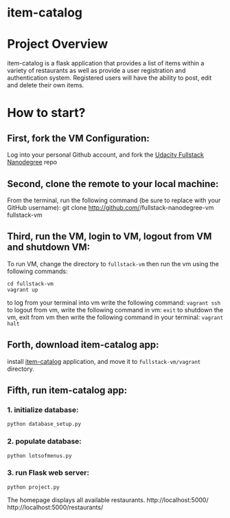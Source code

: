 # item-catalog

# Project Overview
item-catalog is a flask application that provides a list of items within a variety of restaurants as well as provide a user registration and authentication system. Registered users will have the ability to post, edit and delete their own items.

# How to start?
## First, fork the VM Configuration:
Log into your personal Github account, and fork the [Udacity Fullstack Nanodegree](https://github.com/udacity/fullstack-nanodegree-vm) repo

## Second, clone the remote to your local machine:
From the terminal, run the following command (be sure to replace <username> with your GitHub username): git clone http://github.com/<username>/fullstack-nanodegree-vm fullstack-vm

## Third, run the VM, login to VM, logout from VM and shutdown VM:
To run VM, change the directory to `fullstack-vm` then run the vm using the following commands:
```
cd fullstack-vm
vagrant up
```
to log from your terminal into vm write the following command:
``` vagrant ssh ```
to logout from vm, write the following command in vm:
``` exit ```
to shutdown the vm, exit from vm then write the following command in your terminal:
``` vagrant halt ```

## Forth, download item-catalog app:
install [item-catalog](https://github.com/SarahAlhumud/item-catalog/) application, and move it to `fullstack-vm/vagrant` directory.

## Fifth, run item-catalog app:
### 1. initialize database:
```
python database_setup.py
```
### 2. populate database:
```
python lotsofmenus.py
```
### 3. run Flask web server:
```
python project.py
```


The homepage displays all available restaurants.
http://localhost:5000/
http://localhost:5000/restaurants/
